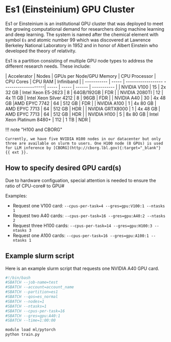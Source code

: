 # Es1 (Einsteinium) GPU Cluster

Es1 or Einsteinium is an institutional GPU cluster that was deployed to meet the growing computational demand for researchers doing machine learning and deep learning. The system is named after the chemical element with symbol `Es` and atomic number 99 which was discovered at Lawrence Berkeley National Laboratory in 1952 and in honor of Albert Einstein who developed the theory of relativity.

Es1 is a partition consisting of multiple GPU node types to address the different research needs. These include:


| Accelerator | Nodes | GPUs per Node/GPU Memory | CPU Processor | CPU Cores | CPU RAM | Infiniband |
| ----------- | ----- | ------------------ --------------------| ----- | ----- | ------ | ----------- |
| NVIDIA V100 |  15 | 2x 32 GB | Intel Xeon E5-2623   | 8     | 64GB/192GB   | FDR        | 
| NVIDIA 2080TI |  12 | 4x 11 GB | Intel Xeon Silver 4212 | 8   | 96GB   | FDR        | 
| NVIDIA A40 |  30 | 4x 48 GB |AMD EPYC 7742        | 64    | 512 GB | FDR        |
| NVIDIA A100 |  1 | 4x 80 GB | AMD EPYC 7713     | 64 | 512 GB | HDR |
| NVIDIA GRTX8000 |  1  | 4x 48 GB | AMD EPYC 7713     | 64 | 512 GB | HDR |
| NVIDIA H100 |  5 | 8x 80 GB | Intel Xeon Platinum 8480+    | 112 | 1 TB | NDR |

!!! note "H100 and CBORG"

    Currently, we have five NVIDIA H100 nodes in our datacenter but only three are available on slurm to users. One H100 node (8 GPUs) is used for LLM inference by [CBORG](http://cborg.lbl.gov){:target="_blank"} {{ ext }}.

## How to specify desired GPU card(s)
Due to hardware configuation, special attention is needed to ensure the ratio of CPU-core# to GPU#

Examples:

* Request one V100 card: `--cpus-per-task=4 --gres=gpu:V100:1 --ntasks 1`  
* Request two A40 cards: `--cpus-per-task=16 --gres=gpu:A40:2 --ntasks 2`
* Request three H100 cards: `--cpus-per-task=14 --gres=gpu:H100:3 --ntasks 3`  
* Request one A100 cards: `--cpus-per-task=16 --gres=gpu:A100:1 --ntasks 1`  

## Example slurm script 

Here is an example slurm script that requests one NVIDIA A40 GPU card.

``` bash
#!/bin/bash
#SBATCH --job-name=test
#SBATCH --account=account_name
#SBATCH --partition=es1
#SBATCH --qos=es_normal
#SBATCH --nodes=1
#SBATCH --ntasks=1
#SBATCH --cpus-per-task=16
#SBATCH --gres=gpu:A40:1
#SBATCH --time=1:00:00

module load ml/pytorch
python train.py
```
